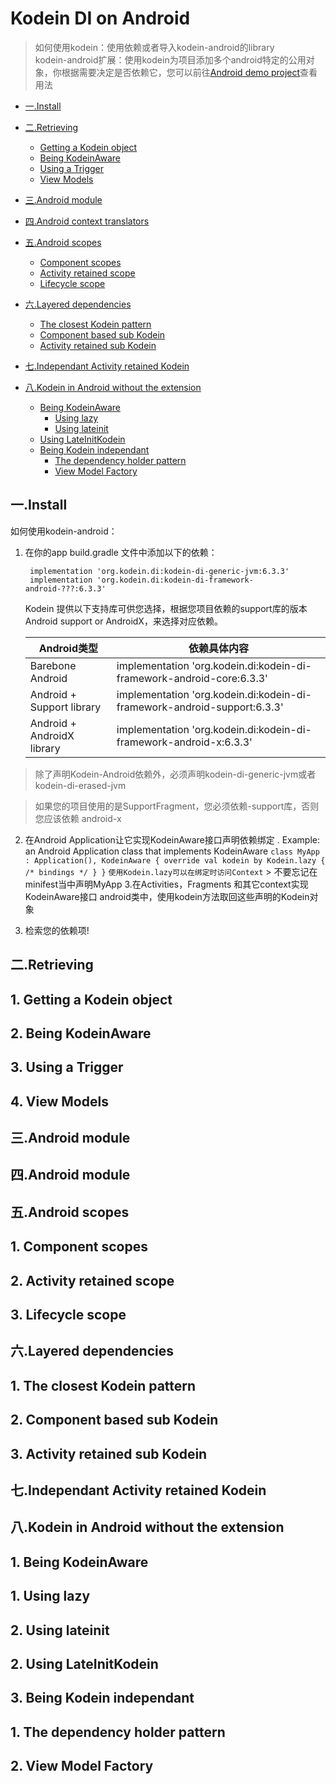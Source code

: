 # Kodein DI on Android
>如何使用kodein：使用依赖或者导入kodein-android的library<br>
>kodein-android扩展：使用kodein为项目添加多个android特定的公用对象，你根据需要决定是否依赖它，您可以前往[Android demo project](https://github.com/Kodein-Framework/Kodein-DI/tree/6.3/demo/demo-android)查看用法

* [一.Install](#1)

* [二.Retrieving](#2)
   * [Getting a Kodein object](#2.1)
   * [Being KodeinAware](#2.2)
   * [Using a Trigger](#2.3)
   * [View Models](#2.4)
   
* [三.Android module](#3)

* [四.Android context translators](#4)

* [五.Android scopes](#5)
   * [Component scopes](#5.1)
   * [Activity retained scope](#5.2)
   * [Lifecycle scope](#5.3)

* [六.Layered dependencies](#6)
   * [The closest Kodein pattern](#6.1)
   * [Component based sub Kodein](#6.2)
   * [Activity retained sub Kodein](#6.3)

* [七.Independant Activity retained Kodein](#7)

* [八.Kodein in Android without the extension](#8)
   * [Being KodeinAware](#8.1)
     * [Using lazy](#8.1.1)
     * [Using lateinit](#8.1.2)
   * [Using LateInitKodein](#8.2)
   * [Being Kodein independant](#8.3)
     * [The dependency holder pattern](#8.3.1)
     * [View Model Factory](#8.3.2)


###  <h2 id="1">一.Install</h2>
如何使用kodein-android：
1. 在你的app build.gradle 文件中添加以下的依赖：

        implementation 'org.kodein.di:kodein-di-generic-jvm:6.3.3'
        implementation 'org.kodein.di:kodein-di-framework-android-???:6.3.3'
    
    Kodein 提供以下支持库可供您选择，根据您项目依赖的support库的版本 Android support or AndroidX，来选择对应依赖。
    
    |  Android类型   |  依赖具体内容 |
    |  ----  | ----  |
    |Barebone Android  |        implementation 'org.kodein.di:kodein-di-framework-android-core:6.3.3'
    |Android + Support library  |implementation 'org.kodein.di:kodein-di-framework-android-support:6.3.3'  |
    |Android + AndroidX library  |implementation 'org.kodein.di:kodein-di-framework-android-x:6.3.3' |

>除了声明Kodein-Android依赖外，必须声明kodein-di-generic-jvm或者kodein-di-erased-jvm 

>如果您的项目使用的是SupportFragment，您必须依赖-support库，否则您应该依赖 android-x

2. 在Android Application让它实现KodeinAware接口声明依赖绑定 .
Example: an Android Application class that implements KodeinAware
        `class MyApp : Application(), KodeinAware {
          override val kodein by Kodein.lazy { 
              /* bindings */
          }
        }`
        `使用Kodein.lazy可以在绑定时访问Context`
        > 不要忘记在minifest当中声明MyApp
3.在Activities，Fragments 和其它context实现KodeinAware接口 android类中，使用kodein方法取回这些声明的Kodein对象

4. 检索您的依赖项!


###  <h2 id="2">二.Retrieving</h2>
#### <h2 id="2.1">1. Getting a Kodein object</h2>
#### <h2 id="2.2">2. Being KodeinAware</h2>
#### <h2 id="2.3">3. Using a Trigger</h2>
#### <h2 id="2.4">4. View Models</h2>

###  <h2 id="3">三.Android module</h2>

###  <h2 id="4">四.Android module</h2>

###  <h2 id="5">五.Android scopes</h2>
#### <h2 id="5.1">1. Component scopes</h2>
#### <h2 id="5.2">2. Activity retained scope</h2>
#### <h2 id="5.3">3. Lifecycle scope</h2>


###  <h2 id="6">六.Layered dependencies</h2>
#### <h2 id="6.1">1. The closest Kodein pattern</h2>
#### <h2 id="6.2">2. Component based sub Kodein</h2>
#### <h2 id="6.3">3. Activity retained sub Kodein</h2>

###  <h2 id="7">七.Independant Activity retained Kodein</h2>

###  <h2 id="8">八.Kodein in Android without the extension</h2>
#### <h2 id="8.1">1. Being KodeinAware</h2>
##### <h2 id="8.1.1">1. Using lazy</h2>
##### <h2 id="8.1.2">2. Using lateinit</h2>
#### <h2 id="8.2">2. Using LateInitKodein</h2>
#### <h2 id="8.3">3. Being Kodein independant</h2>
##### <h2 id="8.3.1">1. The dependency holder pattern</h2>
##### <h2 id="8.3.2">2. View Model Factory</h2>



